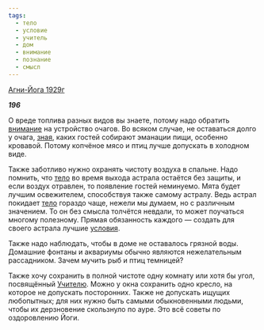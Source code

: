 ```yaml
---
tags:
  - тело
  - условие
  - учитель
  - дом
  - внимание
  - познание
  - смысл
---
```

[Агни-Йога 1929г](https://127.0.0.1:4002/agni/1929)

___196___

О вреде топлива разных видов вы знаете, потому надо обратить [внимание](../../../tags/#внимание) на устройство очагов. Во всяком случае, не оставаться долго у очага, [зная](../../../tags/#познание), каких гостей собирают эманации пищи, особенно кровавой. Потому копчёное мясо и птиц лучше допускать в холодном виде.   

Также заботливо нужно охранять чистоту воздуха в спальне. Надо помнить, что [тело](../../../tags/#тело) во время выхода астрала остаётся без защиты, и если воздух отравлен, то появление гостей неминуемо. Мята будет лучшим освежителем, способствуя также самому астралу. Ведь астрал покидает [тело](../../../tags/#тело) гораздо чаще, нежели мы думаем, но с различным значением. То он без смысла толчётся невдали, то может поучаться многому полезному. Прямая обязанность каждого — создать для своего астрала лучшие [условия](../../../tags/#условие).   

Также надо наблюдать, чтобы в доме не оставалось грязной воды. Домашние фонтаны и аквариумы обычно являются нежелательным рассадником. Зачем мучить рыб и птиц темницей?   

Также хочу сохранить в полной чистоте одну комнату или хотя бы угол, посвящённый [Учителю](../../../tags/#учитель). Можно у окна сохранить одно кресло, на которое не допускать посторонних. Также не допускать ищущих любопытных; для них нужно быть самыми обыкновенными людьми, чтобы их дерзновение скользнуло по ауре. Это всё советы по оздоровлению Йоги.